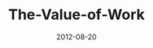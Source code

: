 ---
layout: music 
title: "The-Value-of-Work"
series: "How to Love Your Job"
date: 2012-08-20 
description: "Brian Tome talks about the value of work."
audio: "http://www.crossroads.net/players/media/hq/htlyj_01.mp3"
audio-duration: "44:53"
---